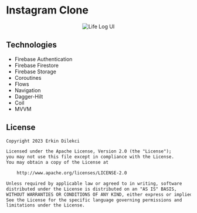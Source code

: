 # Instagram Clone

<div align="center">
  <img src="https://raw.githubusercontent.com/erkindil/GithubRepositoryEdit/main/instacl.png" alt="Life Log UI">
</div>

## Technologies
- Firebase Authentication
- Firebase Firestore
- Firebase Storage
- Coroutines
- Flows
- Navigation
- Dagger-Hilt
- Coil
- MVVM

## License
```xml
Copyright 2023 Erkin Dilekci

Licensed under the Apache License, Version 2.0 (the "License");
you may not use this file except in compliance with the License.
You may obtain a copy of the License at

    http://www.apache.org/licenses/LICENSE-2.0

Unless required by applicable law or agreed to in writing, software
distributed under the License is distributed on an "AS IS" BASIS,
WITHOUT WARRANTIES OR CONDITIONS OF ANY KIND, either express or implied.
See the License for the specific language governing permissions and
limitations under the License.
```
